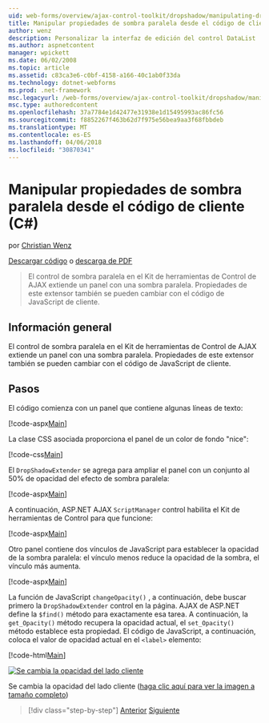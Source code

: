 ```yaml
---
uid: web-forms/overview/ajax-control-toolkit/dropshadow/manipulating-dropshadow-properties-from-client-code-cs
title: Manipular propiedades de sombra paralela desde el código de cliente (C#) | Documentos de Microsoft
author: wenz
description: Personalizar la interfaz de edición del control DataList
ms.author: aspnetcontent
manager: wpickett
ms.date: 06/02/2008
ms.topic: article
ms.assetid: c83ca3e6-c0bf-4158-a166-40c1ab0f33da
ms.technology: dotnet-webforms
ms.prod: .net-framework
msc.legacyurl: /web-forms/overview/ajax-control-toolkit/dropshadow/manipulating-dropshadow-properties-from-client-code-cs
msc.type: authoredcontent
ms.openlocfilehash: 37a7784e1d42477e31938e1d15495993ac86fc56
ms.sourcegitcommit: f8852267f463b62d7f975e56bea9aa3f68fbbdeb
ms.translationtype: MT
ms.contentlocale: es-ES
ms.lasthandoff: 04/06/2018
ms.locfileid: "30870341"
---
```

<a name="manipulating-dropshadow-properties-from-client-code-c"></a>Manipular propiedades de sombra paralela desde el código de cliente (C#)
====================
por [Christian Wenz](https://github.com/wenz)

[Descargar código](http://download.microsoft.com/download/5/1/6/51652a81-500b-4f6b-88d3-617103e7941e/DropShadow2.cs.zip) o [descarga de PDF](http://download.microsoft.com/download/b/6/a/b6ae89ee-df69-4c87-9bfb-ad1eb2b23373/dropshadow2CS.pdf)

> El control de sombra paralela en el Kit de herramientas de Control de AJAX extiende un panel con una sombra paralela. Propiedades de este extensor también se pueden cambiar con el código de JavaScript de cliente.


## <a name="overview"></a>Información general

El control de sombra paralela en el Kit de herramientas de Control de AJAX extiende un panel con una sombra paralela. Propiedades de este extensor también se pueden cambiar con el código de JavaScript de cliente.

## <a name="steps"></a>Pasos

El código comienza con un panel que contiene algunas líneas de texto:

[!code-aspx[Main](manipulating-dropshadow-properties-from-client-code-cs/samples/sample1.aspx)]

La clase CSS asociada proporciona el panel de un color de fondo "nice":

[!code-css[Main](manipulating-dropshadow-properties-from-client-code-cs/samples/sample2.css)]

El `DropShadowExtender` se agrega para ampliar el panel con un conjunto al 50% de opacidad del efecto de sombra paralela:

[!code-aspx[Main](manipulating-dropshadow-properties-from-client-code-cs/samples/sample3.aspx)]

A continuación, ASP.NET AJAX `ScriptManager` control habilita el Kit de herramientas de Control para que funcione:

[!code-aspx[Main](manipulating-dropshadow-properties-from-client-code-cs/samples/sample4.aspx)]

Otro panel contiene dos vínculos de JavaScript para establecer la opacidad de la sombra paralela: el vínculo menos reduce la opacidad de la sombra, el vínculo más aumenta.

[!code-aspx[Main](manipulating-dropshadow-properties-from-client-code-cs/samples/sample5.aspx)]

La función de JavaScript `changeOpacity()` , a continuación, debe buscar primero la `DropShadowExtender` control en la página. AJAX de ASP.NET define la `$find()` método para exactamente esa tarea. A continuación, la `get_Opacity()` método recupera la opacidad actual, el `set_Opacity()` método establece esta propiedad. El código de JavaScript, a continuación, coloca el valor de opacidad actual en el `<label>` elemento:

[!code-html[Main](manipulating-dropshadow-properties-from-client-code-cs/samples/sample6.html)]


[![Se cambia la opacidad del lado cliente](manipulating-dropshadow-properties-from-client-code-cs/_static/image2.png)](manipulating-dropshadow-properties-from-client-code-cs/_static/image1.png)

Se cambia la opacidad del lado cliente ([haga clic aquí para ver la imagen a tamaño completo](manipulating-dropshadow-properties-from-client-code-cs/_static/image3.png))

> [!div class="step-by-step"]
> [Anterior](adjusting-the-z-index-of-a-dropshadow-cs.md)
> [Siguiente](adjusting-the-z-index-of-a-dropshadow-vb.md)

